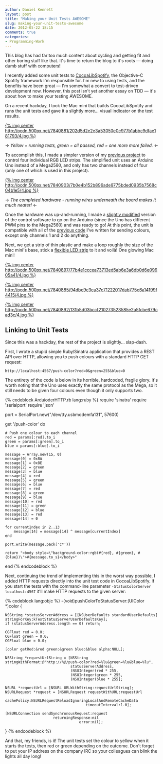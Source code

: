 ```yaml
---
author: Daniel Kennett
layout: post
title: "Making your Unit Tests AWESOME"
slug: making-your-unit-tests-awesome
date: 2012-05-22 18:15
comments: true
categories:
- Programming-Work
---
```


This blog has had far too much content about cycling and getting fit and other boring stuff like that. It's time to return the blog to it's roots — doing dumb stuff with computers!

I recently added some unit tests to [CocoaLibSpotify](https://github.com/spotify/cocoalibspotify), the Objective-C Spotify framework I'm responsible for. I'm new to using tests, and the benefits have been great — I'm somewhat a convert to test-driven development now. However, this post isn't yet another essay on TDD — it's about how to make your testing AWESOME.

On a recent hackday, I took the Mac mini that builds CocoaLibSpotify and runs the unit tests and gave it a slightly more… visual indicator on the test results.

[{% img center http://pcdn.500px.net/7840881/202d5d2e2e3a53050e0c977b1abbc9dfae181793/4.jpg %}](http://500px.com/photo/7840881)

-> *Yellow = running tests, green = all passed, red = one more more failed.* <-

To accomplish this, I made a simpler version of my [previous project](http://ikennd.ac/blog/2011/10/arduino-dioder-part-three/) to control four individual RGB LED strips. The simplified unit uses an Arduino Uno instead of a Mega2560, and only has two channels instead of four (only one of which is used in this project).

[{% img center http://pcdn.500px.net/7840903/7b0e4b152b896ade6775bded0935b7568c04b1e5/4.jpg %}](http://500px.com/photo/7840903)

-> *The completed hardware - running wires underneath the board makes it much neater!* <-

Once the hardware was up-and-running, I made a [slightly modified](https://github.com/iKenndac/Arduino-Dioder-Playground/commit/ad1f02da6f13099718d813353887acec3132618e) version of the control software to go on the Arduino (since the Uno has different PWM pins to the Mega2560) and was ready to go! At this point, the unit is compatible with all of the [previous code](https://github.com/iKenndac/Arduino-Dioder-Playground) I've written for sending colours, except only channels 1 and 2 do anything.

Next, we get a strip of thin plastic and make a loop roughly the size of the Mac mini's base, stick a [flexible LED strip](http://www.ikea.com/se/sv/catalog/products/00191735/) to it and voilà! One glowing Mac mini!

[{% img center http://pcdn.500px.net/7840897/77b4e1cccea73713ed5ab6e3a6db0d6e09905a41/4.jpg %}](http://500px.com/photo/7840897)


[{% img center http://pcdn.500px.net/7840885/94dbe9e3ea37c71222017dab775e6a14199f4415/4.jpg %}](http://500px.com/photo/7840885)

[{% img center http://pcdn.500px.net/7840892/131b5d03bccf210273523585e2a5fcbe679cad3c/4.jpg %}](http://500px.com/photo/7840892)

## Linking to Unit Tests ##

Since this was a hackday, the rest of the project is slightly… slap-dash.

First, I wrote a stupid simple Ruby/Sinatra application that provides a REST API over HTTP, allowing you to push colours with a standard HTTP GET request:

`http://localhost:4567/push-color?red=0&green=255&blue=0`

The entirety of the code is below in its horrible, hardcoded, fragile glory. It's worth noting that the Uno uses exactly the same protocol as the Mega, so it still needs to be given four colours even though it only supports two.

{% codeblock ArduioderHTTP.rb lang:ruby %}
require 'sinatra'
require 'serialport'
require 'json'

port = SerialPort.new("/dev/tty.usbmodemfa131", 57600)

get '/push-color' do

	# Push one colour to each channel
	red = params[:red].to_i
	green = params[:green].to_i
	blue = params[:blue].to_i

	message = Array.new(15, 0)
	message[0] = 0xBA
	message[1] = 0xBE
	message[2] = green
	message[3] = blue
	message[4] = red
	message[5] = green
	message[6] = blue
	message[7] = red
	message[8] = green
	message[9] = blue
	message[10] = red
	message[11] = green
	message[12] = blue
	message[13] = red
	message[14] = 0

	for currentIndex in 2..13
		message[14] = message[14] ^ message[currentIndex]
	end

	port.write(message.pack('c*'))

	return "<body style=\"background-color:rgb(#{red}, #{green}, #{blue})\">#{message.to_s}</body>"

end
{% endcodeblock %}

Next, continuing the trend of implementing this in the worst way possible, I added HTTP requests directly into the unit test code in CocoaLibSpotify. If you start the tests with the command-line parameter `-StatusColorServer localhost:4567` it'll make HTTP requests to the given server:

{% codeblock lang:objc %}
-(void)pushColorToStatusServer:(UIColor *)color {
	
	NSString *statusServerAddress = [[NSUserDefaults standardUserDefaults] stringForKey:kTestStatusServerUserDefaultsKey];
	if (statusServerAddress.length == 0) return;
	
	CGFloat red = 0.0;
	CGFloat green = 0.0;
	CGFloat blue = 0.0;
	
	[color getRed:&red green:&green blue:&blue alpha:NULL];
	
	NSString *requestUrlString = [NSString stringWithFormat:@"http://%@/push-color?red=%lu&green=%lu&blue=%lu",
								  statusServerAddress,
								  (NSUInteger)red * 255,
								  (NSUInteger)green * 255,
								  (NSUInteger)blue * 255];
	
	NSURL *requestUrl = [NSURL URLWithString:requestUrlString];							  
	NSURLRequest *request = [NSURLRequest requestWithURL:requestUrl 
											 cachePolicy:NSURLRequestReloadIgnoringLocalAndRemoteCacheData
										 timeoutInterval:1.0];
	
	[NSURLConnection sendSynchronousRequest:request
						  returningResponse:nil
									  error:nil];
	
}
{% endcodeblock %}

And that, my friends, is it! The unit tests set the colour to yellow when it starts the tests, then red or green depending on the outcome. Don't forget to put your IP address on the company IRC so your colleagues can blink the lights all day long!
